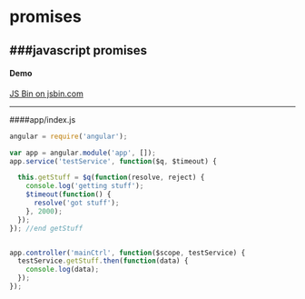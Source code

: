 # promises
###javascript promises
---
#### Demo


<a class="jsbin-embed" href="https://jsbin.com/dolamupeki/embed?html,js,output">JS Bin on jsbin.com</a><script src="https://static.jsbin.com/js/embed.min.js?3.40.2"></script>

---
####app/index.js
```javascript
angular = require('angular');

var app = angular.module('app', []);
app.service('testService', function($q, $timeout) {

  this.getStuff = $q(function(resolve, reject) {
    console.log('getting stuff');
    $timeout(function() {
      resolve('got stuff');
    }, 2000);
  });
}); //end getStuff


app.controller('mainCtrl', function($scope, testService) {
  testService.getStuff.then(function(data) {
    console.log(data);
  });
});
```

